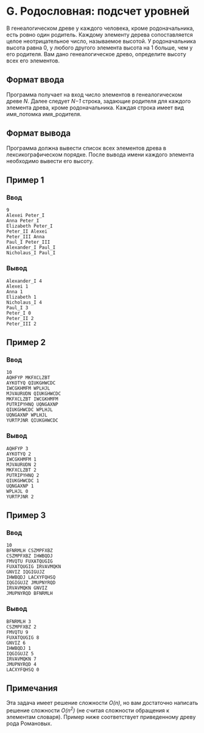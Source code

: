 # G. Родословная: подсчет уровней

В генеалогическом древе у каждого человека, кроме родоначальника, есть ровно один родитель. Каждому элементу дерева
сопоставляется целое неотрицательное число, называемое высотой. У родоначальника высота равна 0, у любого другого
элемента высота на 1 больше, чем у его родителя. Вам дано генеалогическое древо, определите высоту всех его элементов.

## Формат ввода

Программа получает на вход число элементов в генеалогическом древе _N_. Далее следует _N−1_ строка, задающие родителя
для каждого элемента древа, кроме родоначальника. Каждая строка имеет вид имя_потомка имя_родителя.

## Формат вывода

Программа должна вывести список всех элементов древа в лексикографическом порядке. После вывода имени каждого элемента
необходимо вывести его высоту.

## Пример 1

### Ввод

    9
    Alexei Peter_I
    Anna Peter_I
    Elizabeth Peter_I
    Peter_II Alexei
    Peter_III Anna
    Paul_I Peter_III
    Alexander_I Paul_I
    Nicholaus_I Paul_I

### Вывод

    Alexander_I 4
    Alexei 1
    Anna 1
    Elizabeth 1
    Nicholaus_I 4
    Paul_I 3
    Peter_I 0
    Peter_II 2
    Peter_III 2

## Пример 2

### Ввод

    10
    AQHFYP MKFXCLZBT
    AYKOTYQ QIUKGHWCDC
    IWCGKHMFM WPLHJL
    MJVAURUDN QIUKGHWCDC
    MKFXCLZBT IWCGKHMFM
    PUTRIPYHNQ UQNGAXNP
    QIUKGHWCDC WPLHJL
    UQNGAXNP WPLHJL
    YURTPJNR QIUKGHWCDC

### Вывод

    AQHFYP 3
    AYKOTYQ 2
    IWCGKHMFM 1
    MJVAURUDN 2
    MKFXCLZBT 2
    PUTRIPYHNQ 2
    QIUKGHWCDC 1
    UQNGAXNP 1
    WPLHJL 0
    YURTPJNR 2

## Пример 3

### Ввод

    10
    BFNRMLH CSZMPFXBZ
    CSZMPFXBZ IHWBQDJ
    FMVQTU FUXATQUGIG
    FUXATQUGIG IRVAVMQKN
    GNVIZ IQGIGUJZ
    IHWBQDJ LACXYFQHSQ
    IQGIGUJZ JMUPNYRQD
    IRVAVMQKN GNVIZ
    JMUPNYRQD BFNRMLH

### Вывод

    BFNRMLH 3
    CSZMPFXBZ 2
    FMVQTU 9
    FUXATQUGIG 8
    GNVIZ 6
    IHWBQDJ 1
    IQGIGUJZ 5
    IRVAVMQKN 7
    JMUPNYRQD 4
    LACXYFQHSQ 0

## Примечания

Эта задача имеет решение сложности _O(n)_, но вам достаточно написать решение сложности _O(n<sup>2</sup>)_ (не считая
сложности обращения к элементам словаря). Пример ниже соответствует приведенному древу рода Романовых.